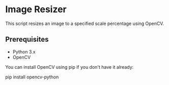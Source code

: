 # Image Resizer

This script resizes an image to a specified scale percentage using OpenCV.

## Prerequisites

- Python 3.x
- OpenCV

You can install OpenCV using pip if you don't have it already:

pip install opencv-python
